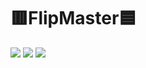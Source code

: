 # 🟥FlipMaster🟦 #
<img src="https://img.shields.io/badge/Unity-FFFFFF?style=for-the-badge&logo=Unity&logoColor=white">
<img src="https://img.shields.io/badge/Arudino-00878F?style=for-the-badge&logo=Aruduino&logoColor=white">
<img src="https://img.shields.io/badge/Python-3776AB?style=for-the-badge&logo=Python&logoColor=white">



